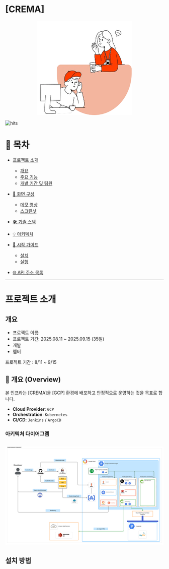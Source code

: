 # [CREMA]
<div align="center">
    <div>
        <img src="img/mainHero.webp" 
        alt="Main Image" width="300" height= "300">
    </div>
</div>

![hits](https://visitor-badge.glitch.me/badge?page_id=Coffee-Commit.Crema_Infra)

# 🚀 목차
- [프로젝트 소개](#프로젝트-소개)
  - [개요](#개요)
  - [주요 기능](#주요-기능)
  - [개발 기간 및 팀원](#개발-기간-및-팀원)
  
- [🎨 화면 구성](#화면-구성)
  - [데모 영상](#데모-영상)
  - [스크린샷](#스크린샷)

- [🛠️ 기술 스택](#기술-스택)

- [💡 아키텍처](#아키텍처)
  
- [🚦 시작 가이드](#시작-가이드)
  - [설치](#설치)
  - [실행](#실행)

- [🌐 API 주소 목록](#api-주소-목록)

---

# 프로젝트 소개


## 개요
- 프로젝트 이름: 
- 프로젝트 기간: 2025.08.11 ~ 2025.09.15 (35일)
- 개발
- 멤버

프로젝트 기간 : 8/11 ~ 9/15

## 📜 개요 (Overview)

본 인프라는 [CREMA]을 [GCP] 환경에 배포하고 안정적으로 운영하는 것을 목표로 합니다.

- **Cloud Provider**: `GCP`
- **Orchestration**: `Kubernetes`
- **CI/CD**: `Jenkins` / `ArgoCD`

### 아키텍처 다이어그램
![Architecture Diagram](img/system_architecture.png)
---



## 설치 방법